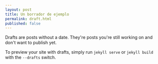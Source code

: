 ```yaml
---
layout: post
title: Un borrador de ejemplo
permalink: draft.html
published: false
---
```


Drafts are posts without a date. They're posts you're still working on and don't
want to publish yet.

To preview your site with drafts, simply run `jekyll serve` or `jekyll build`
with the `--drafts` switch.
